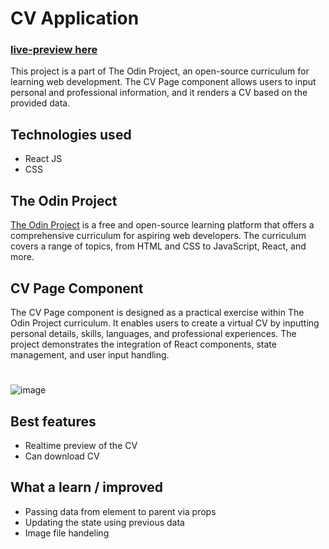 # CV Application
### [live-preview here](https://cv-application-kappa.vercel.app/)
This project is a part of The Odin Project, an open-source curriculum for learning web development. The CV Page component allows users to input personal and professional information, and it renders a CV based on the provided data.

## Technologies used
- React JS
- CSS

## The Odin Project

[The Odin Project](https://www.theodinproject.com/) is a free and open-source learning platform that offers a comprehensive curriculum for aspiring web developers. The curriculum covers a range of topics, from HTML and CSS to JavaScript, React, and more.


## CV Page Component

The CV Page component is designed as a practical exercise within The Odin Project curriculum. It enables users to create a virtual CV by inputting personal details, skills, languages, and professional experiences. The project demonstrates the integration of React components, state management, and user input handling.
#
![image](https://github.com/Fadilix/cv-application/assets/121851593/3611a551-0862-4a64-9a75-7f369ed5bc89)

## Best features
- Realtime preview of the CV
- Can download CV

## What a learn / improved
- Passing data from element to parent via props
- Updating the state using previous data
- Image file handeling
